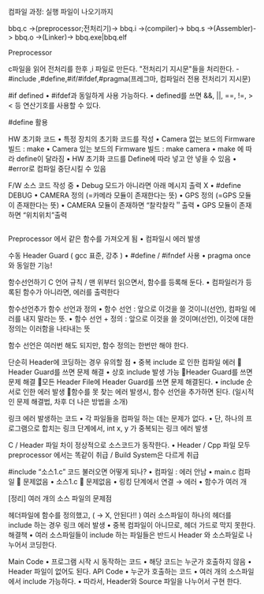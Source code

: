 컴파일 과정: 실행 파일이 나오기까지

bbq.c ->(preprocessor;전처리기)-> bbq.i ->(compiler)->
bbq.s ->(Assembler)-> bbq.o ->(Linker)-> bbq.exe|bbq.elf

Preprocessor

c파일을 읽어 전처리를 한후 ,i 파일로 만든다.
"전처리기 지시문"들을 처리한다.
-#include ,#define,#if/#ifdef,#pragma(프레그마, 컴파일러 전용 전처리기 지시문)

#if defined
• #ifdef과 동일하게 사용 가능하다.
• defined를 쓰면 &&, ||, ==, !=, > < 등 연산기호를 사용할 수 있다.

#define 활용

HW 초기화 코드
• 특정 장치의 초기화 코드를 작성
• Camera 없는 보드의 Firmware 빌드 : make
• Camera 있는 보드의 Firmware 빌드 : make camera
• make 에 따라 define이 달라짐
• HW 초기화 코드를 Define에 따라 넣고 안 넣을 수 있음
• #error로 컴파일 중단시킬 수 있음


F/W 소스 코드 작성 중
• Debug 모드가 아니라면 아래 메시지 출력 X
• #define DEBUG
• CAMERA 정의 (=카메라 모듈이 존재한다는 뜻)
• GPS 정의 (=GPS 모듈이 존재한다는 뜻)
• CAMERA 모듈이 존재하면 “찰칵찰칵＂출력
• GPS 모듈이 존재하면 “위치위치”출력
```

```


Preprocessor 에서 같은 함수를 가져오게 됨
• 컴파일시 에러 발생


수동 Header Guard ( gcc 표준, 강추 )
• #define / #ifndef 사용
• pragma once 와 동일한 기능!

함수선언하기
C 언어 규칙 / 맨 위부터 읽으면서, 함수를 등록해 둔다.
• 컴파일러가 등록된 함수가 아니라면, 에러를 출력한다

함수선언추가
함수 선언과 정의
• 함수 선언 : 앞으로 이것을 쓸 것이니(선언), 컴파일 에러를 내지 말라는 뜻.
• 함수 선언 + 정의 : 앞으로 이것을 쓸 것이며(선언), 이것에 대한 정의는 이러함을 나타내는 뜻

함수 선언은 여러번 해도 되지만, 함수 정의는 한번만 해야 한다.



단순히 Header에 코딩하는 경우 유의할 점
• 중복 include 로 인한 컴파일 에러
 Header Guard를 쓰면 문제 해결
• 상호 include 발생 가능
Header Guard를 쓰면 문제 해결
모든 Header File에 Header Guard를 쓰면 문제 해결된다.
• include 순서로 인한 에러 발생
함수를 못 찾는 에러 발생시, 함수 선언을 추가하면 된다. 
(일시적인 문제 해결법, 차후 더 나은 방법을 소개)


링크 에러 발생하는 코드
• 각 파일들을 컴파일 하는 데는 문제가 없다.
• 단, 하나의 프로그램으로 합치는 링크 단계에서, int x, y 가 중복되는 링크 에러 발생


C / Header 파일 차이
정상적으로 소스코드가 동작한다.
• Header / Cpp 파일 모두 preprocessor 에서는 똑같이 취급 / Build System은 다르게 취급




#include “소스1.c” 코드 불러오면 어떻게 되나?
• 컴파일 : 에러 안남
• main.c 컴파일  문제없음
• 소스1.c  문제없음
• 링킹 단계에서 연결 → 에러
• 함수가 여러 개


[정리] 여러 개의 소스 파일의 문제점

헤더파일에 함수를 정의했고, ( → X, 안된다!! ) 
여러 소스파일이 하나의 헤더를 include 하는 경우 링크 에러 발생
• 중복 컴파일이 아니므로, 헤더 가드로 막지 못한다.
해결책
• 여러 소스파일들이 include 하는 파일들은 반드시 Header 와 소스파일로 나누어서 코딩한다.


Main Code 
• 프로그램 시작 시 동작하는 코드
• 해당 코드는 누군가 호출하지 않음
• Header 파일이 없어도 된다.
API Code
• 누군가 호출하는 코드
• 여러 개의 소스파일에서 include 가능하다.
• 따라서, Header와 Source 파일을 나누어서 구현 한다.